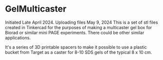 # GelMulticaster
Initiated Late April 2024. Uploading files May 9, 2024
This is a set of stl files created in Tinkercad for the purposes of making a multicaster gel box for Biorad or similar mini PAGE experiments. There could be other similar applications. 

It's a series of 3D printable spacers to make it possible to use a plastic bucket from Target as a caster for 8-10 SDS gels of the typical 8 x 10 cm.
